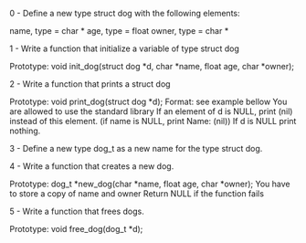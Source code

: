 0 - Define a new type struct dog with the following elements:

name, type = char *
age, type = float
owner, type = char *

1 - Write a function that initialize a variable of type struct dog

Prototype: void init_dog(struct dog *d, char *name, float age, char *owner);

2 - Write a function that prints a struct dog

Prototype: void print_dog(struct dog *d);
Format: see example bellow
You are allowed to use the standard library
If an element of d is NULL, print (nil) instead of this element. (if name is NULL, print Name: (nil))
If d is NULL print nothing.

3 - Define a new type dog_t as a new name for the type struct dog.

4 - Write a function that creates a new dog.

Prototype: dog_t *new_dog(char *name, float age, char *owner);
You have to store a copy of name and owner
Return NULL if the function fails

5 - Write a function that frees dogs.

Prototype: void free_dog(dog_t *d);
